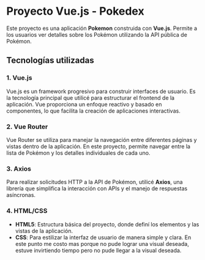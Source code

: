 # Proyecto Vue.js - Pokedex

Este proyecto es una aplicación **Pokemon** construida con **Vue.js**. Permite a los usuarios ver detalles sobre los Pokémon utilizando la API pública de Pokémon.

## Tecnologías utilizadas

### 1. **Vue.js**
Vue.js es un framework progresivo para construir interfaces de usuario. Es la tecnología principal que utilicé para estructurar el frontend de la aplicación. Vue proporciona un enfoque reactivo y basado en componentes, lo que facilita la creación de aplicaciones interactivas.
  
### 2. **Vue Router**
Vue Router se utiliza para manejar la navegación entre diferentes páginas y vistas dentro de la aplicación. En este proyecto, permite navegar entre la lista de Pokémon y los detalles individuales de cada uno.


### 3. **Axios**
Para realizar solicitudes HTTP a la API de Pokémon, utilicé **Axios**, una librería que simplifica la interacción con APIs y el manejo de respuestas asíncronas.

### 4. **HTML/CSS**
- **HTML5**: Estructura básica del proyecto, donde definí los elementos y las vistas de la aplicación.
- **CSS**: Para estilizar la interfaz de usuario de manera simple y clara. En este punto me costo mas porque no pude lograr una visual deseada, estuve invirtiendo tiempo pero no pude llegar a la visual deseada.




